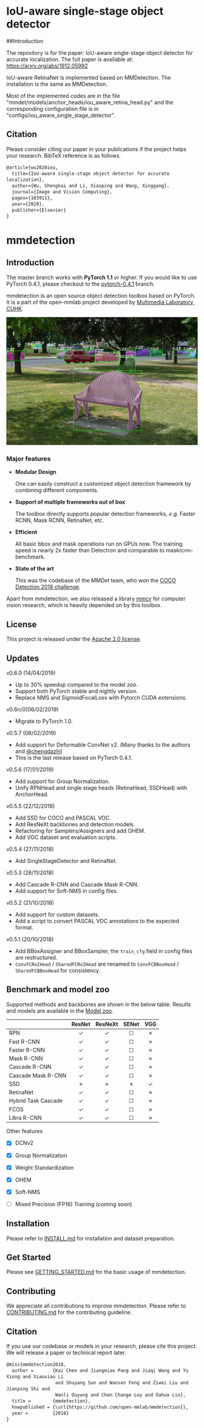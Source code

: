 


# IoU-aware single-stage object detector

##Introduction

The repository is for the paper: IoU-aware single-stage object detector for accurate localization.
 The full paper is available at: https://arxiv.org/abs/1912.05992

IoU-aware RetinaNet is implemented based on MMDetection. The installation is the same as MMDetection.

Most of the implemented codes are in the file "mmdet/models/anchor_heads/iou_aware_retina_head.py" and 
the corresponding configuration file is in "configs/iou_aware_single_stage_detector". 


## Citation

Please consider citing our paper in your publications if the project helps your research. BibTeX reference is as follows.

```
@article{wu2020iou,
  title={IoU-aware single-stage object detector for accurate localization},
  author={Wu, Shengkai and Li, Xiaoping and Wang, Xinggang},
  journal={Image and Vision Computing},
  pages={103911},
  year={2020},
  publisher={Elsevier}
}
```

# mmdetection

## Introduction

The master branch works with **PyTorch 1.1** or higher. If you would like to use PyTorch 0.4.1,
please checkout to the [pytorch-0.4.1](https://github.com/open-mmlab/mmdetection/tree/pytorch-0.4.1) branch.

mmdetection is an open source object detection toolbox based on PyTorch. It is
a part of the open-mmlab project developed by [Multimedia Laboratory, CUHK](http://mmlab.ie.cuhk.edu.hk/).

![demo image](demo/coco_test_12510.jpg)

### Major features

- **Modular Design**

  One can easily construct a customized object detection framework by combining different components.

- **Support of multiple frameworks out of box**

  The toolbox directly supports popular detection frameworks, *e.g.* Faster RCNN, Mask RCNN, RetinaNet, etc.

- **Efficient**

  All basic bbox and mask operations run on GPUs now.
  The training speed is nearly 2x faster than Detectron and comparable to maskrcnn-benchmark.

- **State of the art**

  This was the codebase of the *MMDet* team, who won the [COCO Detection 2018 challenge](http://cocodataset.org/#detection-leaderboard).

Apart from mmdetection, we also released a library [mmcv](https://github.com/open-mmlab/mmcv) for computer vision research,
which is heavily depended on by this toolbox.

## License

This project is released under the [Apache 2.0 license](LICENSE).

## Updates

v0.6.0 (14/04/2019)
- Up to 30% speedup compared to the model zoo.
- Support both PyTorch stable and nightly version.
- Replace NMS and SigmoidFocalLoss with Pytorch CUDA extensions.

v0.6rc0(06/02/2019)
- Migrate to PyTorch 1.0.

v0.5.7 (06/02/2019)
- Add support for Deformable ConvNet v2. (Many thanks to the authors and [@chengdazhi](https://github.com/chengdazhi))
- This is the last release based on PyTorch 0.4.1.

v0.5.6 (17/01/2019)
- Add support for Group Normalization.
- Unify RPNHead and single stage heads (RetinaHead, SSDHead) with AnchorHead.

v0.5.5 (22/12/2018)
- Add SSD for COCO and PASCAL VOC.
- Add ResNeXt backbones and detection models.
- Refactoring for Samplers/Assigners and add OHEM.
- Add VOC dataset and evaluation scripts.

v0.5.4 (27/11/2018)
- Add SingleStageDetector and RetinaNet.

v0.5.3 (26/11/2018)
- Add Cascade R-CNN and Cascade Mask R-CNN.
- Add support for Soft-NMS in config files.

v0.5.2 (21/10/2018)
- Add support for custom datasets.
- Add a script to convert PASCAL VOC annotations to the expected format.

v0.5.1 (20/10/2018)
- Add BBoxAssigner and BBoxSampler, the `train_cfg` field in config files are restructured.
- `ConvFCRoIHead` / `SharedFCRoIHead` are renamed to `ConvFCBBoxHead` / `SharedFCBBoxHead` for consistency.

## Benchmark and model zoo

Supported methods and backbones are shown in the below table.
Results and models are available in the [Model zoo](MODEL_ZOO.md).

|                    | ResNet   | ResNeXt  | SENet    | VGG      |
|--------------------|:--------:|:--------:|:--------:|:--------:|
| RPN                | ✓        | ✓        | ☐        | ✗        |
| Fast R-CNN         | ✓        | ✓        | ☐        | ✗        |
| Faster R-CNN       | ✓        | ✓        | ☐        | ✗        |
| Mask R-CNN         | ✓        | ✓        | ☐        | ✗        |
| Cascade R-CNN      | ✓        | ✓        | ☐        | ✗        |
| Cascade Mask R-CNN | ✓        | ✓        | ☐        | ✗        |
| SSD                | ✗        | ✗        | ✗        | ✓        |
| RetinaNet          | ✓        | ✓        | ☐        | ✗        |
| Hybrid Task Cascade| ✓        | ✓        | ☐        | ✗        |
| FCOS               | ✓        | ✓        | ☐        | ✗        |
| Libra R-CNN        | ✓        | ✓        | ☐        | ✗        |

Other features
- [x] DCNv2
- [x] Group Normalization
- [x] Weight Standardization
- [x] OHEM
- [x] Soft-NMS
- [ ] Mixed Precision (FP16) Training (coming soon)


## Installation

Please refer to [INSTALL.md](INSTALL.md) for installation and dataset preparation.


## Get Started

Please see [GETTING_STARTED.md](GETTING_STARTED.md) for the basic usage of mmdetection.

## Contributing

We appreciate all contributions to improve mmdetection. Please refer to [CONTRIBUTING.md](CONTRIBUTING.md) for the contributing guideline.


## Citation

If you use our codebase or models in your research, please cite this project.
We will release a paper or technical report later.

```
@misc{mmdetection2018,
  author =       {Kai Chen and Jiangmiao Pang and Jiaqi Wang and Yu Xiong and Xiaoxiao Li
                  and Shuyang Sun and Wansen Feng and Ziwei Liu and Jianping Shi and
                  Wanli Ouyang and Chen Change Loy and Dahua Lin},
  title =        {mmdetection},
  howpublished = {\url{https://github.com/open-mmlab/mmdetection}},
  year =         {2018}
}
```
